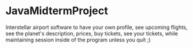 # JavaMidtermProject
Interstellar airport software to have your own profile, see upcoming flights, see the planet's description, prices, buy tickets, see your tickets, while maintaining session inside of the program unless you quit ;)
